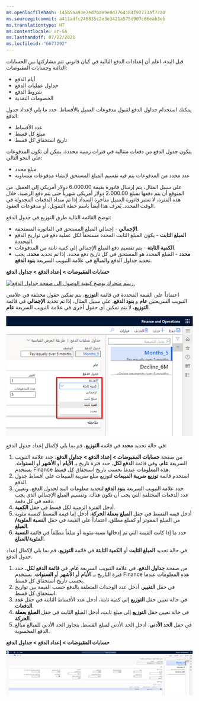 ```yaml
---
ms.openlocfilehash: 145b5aa93e7ed7bae9e0d7764184f92773af72a0
ms.sourcegitcommit: a411adfc246835c2e3e3421a575d907c66eab3eb
ms.translationtype: HT
ms.contentlocale: ar-SA
ms.lasthandoff: 07/22/2021
ms.locfileid: "6677292"
---
```

قبل البدء، اعلم أن إعدادات الدفع التالية في كيان قانوني تتم مشاركتها بين الحسابات الدائنة وحسابات المقبوضات:

-   أيام الدفع
-   جداول عمليات الدفع
-   شروط الدفع
-   الخصومات النقدية

يمكنك استخدام جداول الدفع لقبول مدفوعات العميل بالأقساط. حدد ما يلي لإعداد جدول الدفع:

-   عدد الأقساط
-   مبلغ كل قسط
-   تاريخ استحقاق كل قسط

يتكون جدول الدفع من دفعات متتالية في فترات زمنية محددة. يمكن أن تكون المدفوعات على النحو التالي:

-   مبلغ محدد
-   عدد محدد من المدفوعات يتم فيه تقسيم المبلغ المستحق لإنشاء مدفوعات متساوية

على سبيل المثال، يتم إرسال فاتورة بقيمة 6،000.00 دولار أمريكي إلى العميل. من المتوقع أن يتم دفعها بمبلغ 2،000.00 دولار أمريكي شهرياً حتى يتم دفع الرصيد. خلال هذه الفترة، لا تعتبر فاتورة العميل متأخرة السداد إذا تم سداد الدفعات المجدولة في الوقت المحدد. يُعرف هذا أيضاً باسم خطة التمويل، أو مدفوعات العقود.

توضح القائمة التالية طرق التوزيع في جدول الدفع:

-   **الإجمالي** - إجمالي المبلغ المستحق في الفاتورة المستحقة.
-   **المبلغ الثابت** - يكون المبلغ الثابت المحدد مستحقاً لكل عملية دفع في تواريخ الدفع المحددة.
-   **الكمية الثابتة** - يتم تقسيم دفع المبلغ الإجمالي إلى كمية ثابتة من المدفوعات.
-   **محدد** - المبلغ المحدد هو المستحق في كل تاريخ دفع محدد. إذا تم تحديد **محدد**، يجب تحديد جداول الدفع والمبالغ في علامة التبويب السريعة **بنود الدفع**.

**حسابات المقبوضات > إعداد الدفع > جداول الدفع**

[![رسم متحرك يوضح كيفية الوصول إلى صفحة جداول الدفع.](../media/payment-schedule.gif)](../media/payment-schedule.gif#lightbox)


اعتماداً على القيمة المحددة في قائمة **التوزيع**، يتم تمكين حقول مختلفة في علامتي التبويب السريعتين **عام** و **بنود الدفع**.
على سبيل المثال، إذا تم تحديد **الإجمالي** في قائمة **التوزيع**، لا يتم تمكين أي حقول أخرى في علامة التبويب السريعة **عام**.

[![لقطة شاشة لصفحة جداول الدفع، مع تمييز قائمة التوزيع.](../media/allocation-1.png)](../media/allocation-1.png#lightbox)


في حالة تحديد **محدد** في قائمة **التوزيع**، قم بما يلي لإكمال إعداد جدول الدفع:

1.  من صفحة **حسابات المقبوضات > إعداد الدفع > جداول الدفع**، حدد علامة التبويب السريعة **عام**، وفي قائمة **الدفع لكل**، حدد فترة تاريخ بـ **الأيام** أو **الأشهر** أو **السنوات**. يستخدم Finance هذه المعلومات عندما يحسب تاريخ استحقاق كل قسط.
2.  استخدم قائمة **توزيع ضريبة المبيعات** لتوزيع مبلغ ضريبة المبيعات على أقساط جدول الدفع.
3.  حدد علامة التبويب السريعة **بنود الدفع** لتحديد معلومات البند لجدول الدفع، وتعيين عدد الدفعات المختلفة التي يجب أن تكون هناك، وتقسيم المبلغ الإجمالي الذي يجب دفعه في كل دفعة.
4.  أدخل الفترة الزمنية لكل قسط في حقل **الكمية**.
5.  أدخل قيمه القسط في حقل **المبلغ** **بعملة الحركة**. أدخل إما قيمة القسط كنسبة مئوية من المبلغ المفوتر أو كمبلغ مطلق، اعتماداً على القيمة في حقل **النسبة المئوية/المبلغ**.
6.  حدد ما إذا كانت القيمة التي تم إدخالها نسبة مئوية أو مبلغاً مطلقاً في قائمة **النسبة المئوية/المبلغ**.

في حالة تحديد **المبلغ الثابت** أو **الكمية الثابتة** في قائمة **التوزيع**، قم بما يلي لإكمال إعداد جدول الدفع.

1.  من صفحة **جداول الدفع**، في علامة التبويب السريعة **عام**، في **قائمة الدفع لكل**، حدد فترة التاريخ بـ **الأيام** أو **الأشهر** أو **السنوات**. يستخدم Finance هذه المعلومات عندما يحسب تاريخ استحقاق كل قسط.
2.  في حقل **التغيير**، أدخل عدد الوحدات المتعلقة بالدفع حسب القيمة بين تواريخ استحقاق كل قسط.
3.  في حالة تعيين حقل **التوزيع** إلى كمية ثابتة، أدخل عدد الأقساط الثابتة في حقل **عدد الدفعات**.
4.  في حالة تعيين حقل **التوزيع** إلى مبلغ ثابت، أدخل المبلغ الثابت في حقل **المبلغ بعملة الحركة**.
5.  في حقل **الحد الأدنى**، أدخل الحد الأدنى لمبلغ القسط.
    يتجاوز الحد الأدنى للمبالغ مبالغ الدفع المحسوبة.

**حسابات المقبوضات > إعداد الدفع > جداول الدفع**

[![لقطة شاشة لصفحة جداول الدفع.](../media/payment-schedule.png)](../media/payment-schedule.png#lightbox)
